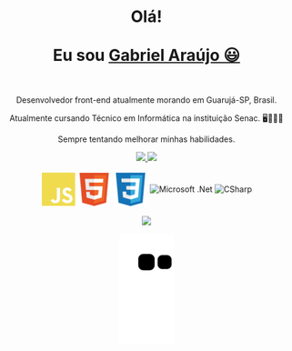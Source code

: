 <div>
  
  <h1 align="center">
   Olá!
  <br/><br/>
    Eu sou
    <a href="https://www.linkedin.com/in/gabriel-araújo-53a271240/">Gabriel Araújo 😃️</a>
    <br/><br/>
  </h1>
  
  <p align="center">
    Desenvolvedor front-end atualmente morando em Guarujá-SP, Brasil.
  </p>
  
  <p align="center">
   Atualmente cursando Técnico em Informática na instituição Senac. 🖥️👩🏾‍💻
  </p>
  
  <p align="center">
  Sempre tentando melhorar minhas habilidades.
  </p>
  
</div>

<div align="center">
  <a href="https://github.com/GabrielAFSilva">
    <img height="150em" src="https://github-readme-stats.vercel.app/api?username=GabrielAFSilva&count_private=true&include_all_commits=true&show_icons=true&theme=dracula&hide_border=false&show_owner=true"/>
    <img height="150em" src="https://github-readme-stats.vercel.app/api/top-langs/?username=WDYitz&theme=dracula&hide_border=false&&layout=compact"/>
  </a>
</div>

<div align="center" valign="top"><br>
  <img align="center" alt="Js" height="60" width="60" src="https://raw.githubusercontent.com/devicons/devicon/master/icons/javascript/javascript-plain.svg">
  <img align="center" alt="HTML" height="60" width="60" src="https://raw.githubusercontent.com/devicons/devicon/master/icons/html5/html5-original.svg">
  <img align="center" alt="CSS" height="60" width="60" src="https://raw.githubusercontent.com/devicons/devicon/master/icons/css3/css3-original.svg">
  <img align="center" alt="Microsoft .Net" height="60" width="60" src="https://cdn.jsdelivr.net/gh/devicons/devicon/icons/dot-net/dot-net-plain-wordmark.svg"/>
   <img align="center" alt="CSharp" height="60" width="60" src="https://cdn.jsdelivr.net/gh/devicons/devicon/icons/csharp/csharp-line.svg" />
</div><br>

<div align="center">
  <a href="https://www.linkedin.com/in/gabriel-araújo-53a271240/" target="_blank"><img src="https://img.shields.io/badge/-LinkedIn-%230077B5?style=for-the-badge&logo=linkedin&logoColor=white" target="_blank"></a> 
</div>

<div align="center">

  ![Snake animation](https://github.com/WDYitz/WDYitz/blob/output/github-contribution-grid-snake.svg)
  
</div>

